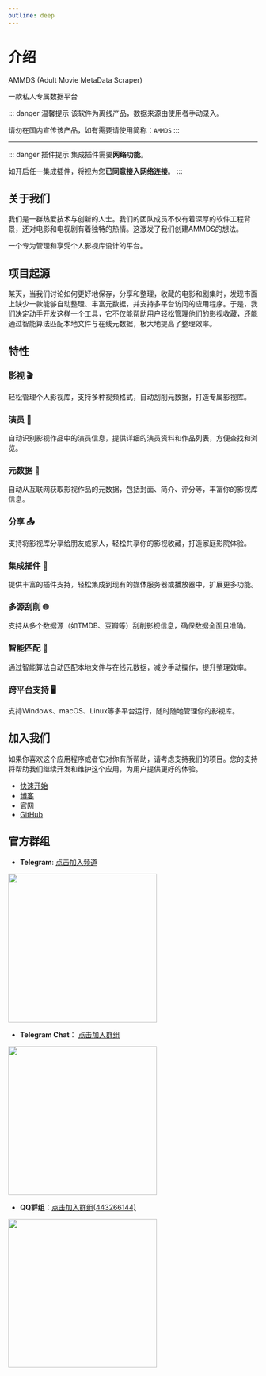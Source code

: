 ```yaml
---
outline: deep
---
```


# 介绍

AMMDS (Adult Movie MetaData Scraper)

一款私人专属数据平台

::: danger 温馨提示
该软件为离线产品，数据来源由使用者手动录入。

请勿在国内宣传该产品，如有需要请使用简称：`AMMDS`
:::

---

::: danger 插件提示
集成插件需要**网络功能**。

如开启任一集成插件，将视为您**已同意接入网络连接**。
:::

## 关于我们

我们是一群热爱技术与创新的人士。我们的团队成员不仅有着深厚的软件工程背景，还对电影和电视剧有着独特的热情。这激发了我们创建AMMDS的想法。

一个专为管理和享受个人影视库设计的平台。

<a-image style="border-radius: 12px" src="/ammds-banner.png" />

## 项目起源

某天，当我们讨论如何更好地保存，分享和整理，收藏的电影和剧集时，发现市面上缺少一款能够自动整理、丰富元数据，并支持多平台访问的应用程序。于是，我们决定动手开发这样一个工具，它不仅能帮助用户轻松管理他们的影视收藏，还能通过智能算法匹配本地文件与在线元数据，极大地提高了整理效率。

## 特性

### 影视 🎬
轻松管理个人影视库，支持多种视频格式，自动刮削元数据，打造专属影视库。

### 演员 👤
自动识别影视作品中的演员信息，提供详细的演员资料和作品列表，方便查找和浏览。

### 元数据 📄
自动从互联网获取影视作品的元数据，包括封面、简介、评分等，丰富你的影视库信息。

### 分享 📤
支持将影视库分享给朋友或家人，轻松共享你的影视收藏，打造家庭影院体验。

### 集成插件 🔌
提供丰富的插件支持，轻松集成到现有的媒体服务器或播放器中，扩展更多功能。

### 多源刮削 🌐
支持从多个数据源（如TMDB、豆瓣等）刮削影视信息，确保数据全面且准确。

### 智能匹配 🤖
通过智能算法自动匹配本地文件与在线元数据，减少手动操作，提升整理效率。

### 跨平台支持 🖥️
支持Windows、macOS、Linux等多平台运行，随时随地管理你的影视库。

## 加入我们

如果你喜欢这个应用程序或者它对你有所帮助，请考虑支持我们的项目。您的支持将帮助我们继续开发和维护这个应用，为用户提供更好的体验。

- [快速开始](/guide/quick-start)
- [博客](https://blog.lifebus.top)
- [官网](https://ammds.lifebus.top)
- [GitHub](https://github.com/QYG2297248353/AMMDS-Docker)

## 官方群组

- **Telegram**: [点击加入频道](https://t.me/+vYaL76Z5GKU0YzNl)

<img src="https://github.com/user-attachments/assets/8b0467a1-fe10-43db-8de0-92c58619dc25" width="300"/>

- **Telegram Chat**： [点击加入群组](https://t.me/+9bvCp3LqLUo1N2Q1)

<img src="https://github.com/user-attachments/assets/3e8e4c09-67aa-44f8-8dd2-f4db7518cc0b" width="300"/>

- **QQ群组**：[点击加入群组(443266144)](https://qm.qq.com/q/dZ0wTXdFCw)

<img src="https://github.com/user-attachments/assets/ed8472c0-8aff-4b4f-bcca-dc0f35ff6174" width="300"/>

<!--@include: ../../snippets/copyright.md-->
